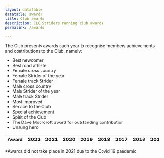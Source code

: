 ```yaml
---
layout: datatable
datatable: awards
title: Club awards
description: CLC Striders running club awards
permalink: /awards

---
```


The Club presents awards each year to recognise members achievements and contributions to the Club, namely;

* Best newcomer
* Best road athlete
* Female cross country
* Female Strider of the year
* Female track Strider
* Male cross country
* Male Strider of the year
* Male track Strider
* Most improved
* Service to the Club
* Special achievement
* Spirit of the Club
* The Dave Moorcroft award for outstanding contribution
* Unsung hero

<table id="site_data_awards" style="width:100%">
    <thead>
        <tr>
            <th data-field="Award">Award</th>
            <th data-field="2022">2022</th>
            <th data-field="2021">2021</th>
            <th data-field="2020">2020</th>
            <th data-field="2019">2019</th>
            <th data-field="2018">2018</th>
            <th data-field="2017">2017</th>
            <th data-field="2016">2016</th>
            <th data-field="2015">2015</th>
            <th data-field="2014">2014</th>
            <th data-field="2013">2013</th>
        </tr>
    </thead>
</table>

*Awards did not take place in 2021 due to the Covid 19 pandemic
